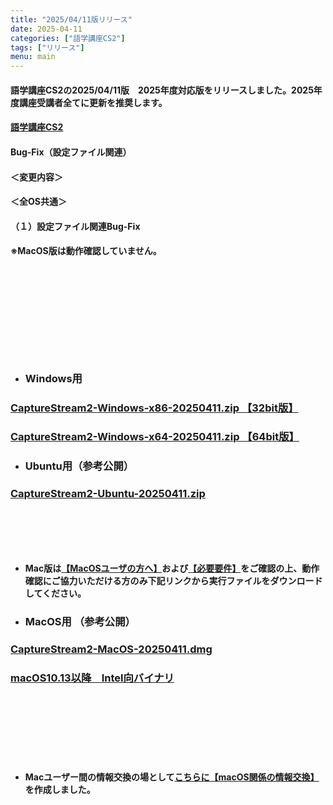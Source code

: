 ```yaml
---
title: "2025/04/11版リリース"
date: 2025-04-11
categories: ["語学講座CS2"]
tags: ["リリース"]
menu: main
---
```

#### 語学講座CS2の2025/04/11版　2025年度対応版をリリースしました。2025年度講座受講者全てに更新を推奨します。
####                
#### [語学講座CS2](https://csreviser.github.io/CaptureStream2/)
####  
####  Bug-Fix（設定ファイル関連）

#### ＜変更内容＞　　　
#### ＜全OS共通＞
#### （１）設定ファイル関連Bug-Fix
#### 
#### ※MacOS版は動作確認していません。
####  　　　  
####  　　　  
####  　　　  
####  　
* ### Windows用
### [CaptureStream2-Windows-x86-20250411.zip 【32bit版】](https://github.com/CSReviser/CaptureStream2/releases/download/20250411/CaptureStream2-Windows-x86-20250411.zip)
### [CaptureStream2-Windows-x64-20250411.zip 【64bit版】](https://github.com/CSReviser/CaptureStream2/releases/download/20250411/CaptureStream2-Windows-x64-20250411.zip) 　　　　　　　　　　　　　　　　　　

* ### Ubuntu用（参考公開）     
### [CaptureStream2-Ubuntu-20250411.zip](https://github.com/CSReviser/CaptureStream2/releases/download/20250411/CaptureStream2-Ubuntu-20250411.zip)
####  　　　  
####  
####  　　　  
####  

* **Mac版は[【MacOSユーザの方へ】](https://csreviser.github.io/CaptureStream2/macos)および[【必要要件】](https://csreviser.github.io/CaptureStream2/requirements)をご確認の上、動作確認にご協力いただける方のみ下記リンクから実行ファイルをダウンロードしてください。**  
* ### MacOS用 （参考公開）  
### [CaptureStream2-MacOS-20250411.dmg](https://github.com/CSReviser/CaptureStream2/releases/download/20250411/CaptureStream2-MacOS-20250411.dmg)
### [macOS10.13以降　Intel向バイナリ](https://github.com/CSReviser/CaptureStream2/releases/download/20250411/CaptureStream2-MacOS-qt5-Intel-20250411.dmg)
####  　　　  
####  　　　  
####  　　　  
  * **Macユーザー間の情報交換の場として[こちらに【macOS関係の情報交換】](https://github.com/CSReviser/CaptureStream2/discussions/24)を作成しました。**
####  　　
####  　　　  
####  　　　  
####  
